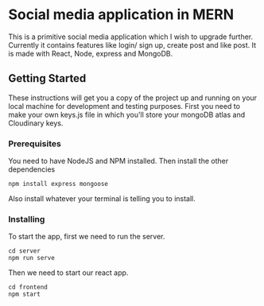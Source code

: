 # Social media application in MERN

This is a primitive social media application which I wish to upgrade further. Currently it contains features like login/ sign up, create post and like post. It is made with React, Node, express and MongoDB.

## Getting Started

These instructions will get you a copy of the project up and running on your local machine for development and testing purposes. First you need to make your own keys.js file in which you'll store your mongoDB atlas and Cloudinary keys. 

### Prerequisites
You need to have NodeJS and NPM installed. 
Then install the other dependencies

```
npm install express mongoose 
```
Also install whatever your terminal is telling you to install. 

### Installing

To start the app, first we need to run the server.

```
cd server
npm run serve
```

Then we need to start our react app.

```
cd frontend
npm start
```




